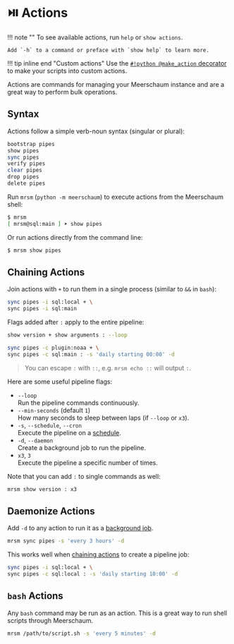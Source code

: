 # ⏯️ Actions

!!! note ""
    To see available actions, run `help` or `show actions`.

    Add `-h` to a command or preface with `show help` to learn more.

!!! tip inline end "Custom actions"
    Use the [`#!python @make_action` decorator](/reference/plugins/writing-plugins/#the-make_action-decorator) to make your scripts into custom actions.

Actions are commands for managing your Meerschaum instance and are a great way to perform bulk operations.


## Syntax

Actions follow a simple verb-noun syntax (singular or plural):

```bash
bootstrap pipes
show pipes
sync pipes
verify pipes
clear pipes
drop pipes
delete pipes
```

Run `mrsm` (`python -m meerschaum`) to execute actions from the Meerschaum shell:

```bash
$ mrsm
[ mrsm@sql:main ] ➤ show pipes
```

Or run actions directly from the command line:

```bash
$ mrsm show pipes
```

## Chaining Actions

Join actions with `+` to run them in a single process (similar to `&&` in `bash`):

```bash
sync pipes -i sql:local + \
sync pipes -i sql:main
```

Flags added after `:` apply to the entire pipeline:

```bash
show version + show arguments : --loop

sync pipes -c plugin:noaa + \
sync pipes -c sql:main : -s 'daily starting 00:00' -d
```

> You can escape `:` with `::`, e.g. `mrsm echo ::` will output `:`.

Here are some useful pipeline flags:

- `--loop`  
  Run the pipeline commands continuously.
- `--min-seconds` (default `1`)  
  How many seconds to sleep between laps (if `--loop` or `x3`).
- `-s`, `--schedule`, `--cron`  
  Execute the pipeline on a [schedule](/reference/background-jobs/#-schedules).
- `-d`, `--daemon`  
  Create a background job to run the pipeline.
- `x3`, `3`  
  Execute the pipeline a specific number of times.

Note that you can add `:` to single commands as well:

```bash
mrsm show version : x3
```

## Daemonize Actions

Add `-d` to any action to run it as a [background job](/reference/background-jobs/).

```bash
mrsm sync pipes -s 'every 3 hours' -d
```

This works well when [chaining actions](#chaining-actions) to create a pipeline job:

```bash
sync pipes -i sql:local + \
sync pipes -c sql:local : -s 'daily starting 10:00' -d
```

## `bash` Actions

Any `bash` command may be run as an action. This is a great way to run shell scripts through Meerschaum.

```bash
mrsm /path/to/script.sh -s 'every 5 minutes' -d
```